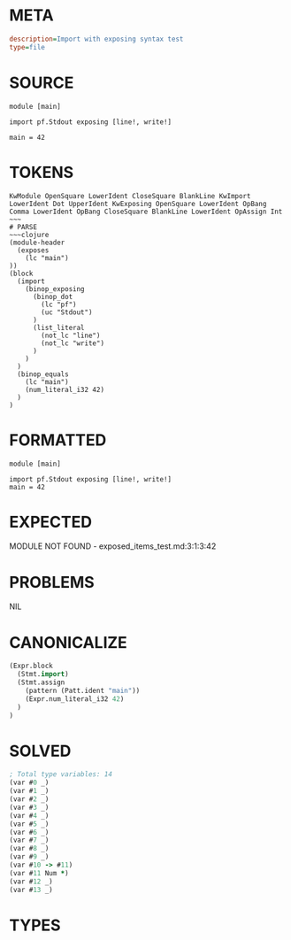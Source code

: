 # META
~~~ini
description=Import with exposing syntax test
type=file
~~~
# SOURCE
~~~roc
module [main]

import pf.Stdout exposing [line!, write!]

main = 42
~~~
# TOKENS
~~~text
KwModule OpenSquare LowerIdent CloseSquare BlankLine KwImport LowerIdent Dot UpperIdent KwExposing OpenSquare LowerIdent OpBang Comma LowerIdent OpBang CloseSquare BlankLine LowerIdent OpAssign Int ~~~
# PARSE
~~~clojure
(module-header
  (exposes
    (lc "main")
))
(block
  (import
    (binop_exposing
      (binop_dot
        (lc "pf")
        (uc "Stdout")
      )
      (list_literal
        (not_lc "line")
        (not_lc "write")
      )
    )
  )
  (binop_equals
    (lc "main")
    (num_literal_i32 42)
  )
)
~~~
# FORMATTED
~~~roc
module [main]

import pf.Stdout exposing [line!, write!]
main = 42
~~~
# EXPECTED
MODULE NOT FOUND - exposed_items_test.md:3:1:3:42
# PROBLEMS
NIL
# CANONICALIZE
~~~clojure
(Expr.block
  (Stmt.import)
  (Stmt.assign
    (pattern (Patt.ident "main"))
    (Expr.num_literal_i32 42)
  )
)
~~~
# SOLVED
~~~clojure
; Total type variables: 14
(var #0 _)
(var #1 _)
(var #2 _)
(var #3 _)
(var #4 _)
(var #5 _)
(var #6 _)
(var #7 _)
(var #8 _)
(var #9 _)
(var #10 -> #11)
(var #11 Num *)
(var #12 _)
(var #13 _)
~~~
# TYPES
~~~roc
~~~
